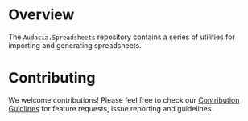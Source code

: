 # Overview

The `Audacia.Spreadsheets` repository contains a series of utilities for importing and generating spreadsheets.

# Contributing
We welcome contributions! Please feel free to check our [Contribution Guidlines](https://github.com/audaciaconsulting/.github/blob/main/CONTRIBUTING.md) for feature requests, issue reporting and guidelines.